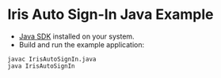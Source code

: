 # Iris Auto Sign-In Java Example

- [Java SDK](https://www.java.com/en/download/) installed on your system.
- Build and run the example application:

```shell
javac IrisAutoSignIn.java
java IrisAutoSignIn
```
